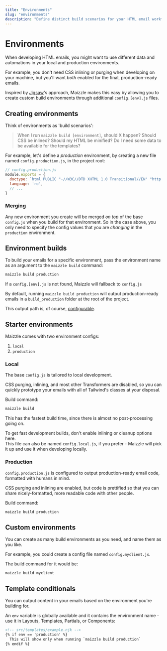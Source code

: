 ```yaml
---
title: "Environments"
slug: "environments"
description: "Define distinct build scenarios for your HTML email workflow, each with their own settings"
---
```


# Environments

When developing HTML emails, you might want to use different data and automations in your local and production environments. 

For example, you don't need CSS inlining or purging when developing on your machine, but you'll want _both_ enabled for the final, production-ready emails.

Inspired by [Jigsaw](https://jigsaw.tighten.co/)'s approach, Maizzle makes this easy by allowing you to create custom build environments through additional `config.[env].js` files.

## Creating environments

Think of environments as 'build scenarios':

> When I run `maizzle build [environment]`, should X happen? Should CSS be inlined? Should my HTML be minified? Do I need some data to be available for the templates?

For example, let's define a _production_ environment, by creating a new file named `config.production.js`, in the project root:

```js
// config.production.js
module.exports = {
  doctype: `html PUBLIC "-//W3C//DTD XHTML 1.0 Transitional//EN" "http://www.w3.org/TR/xhtml1/DTD/xhtml1-transitional.dtd"`,
  language: 'ro',
  // ...
}
```

### Merging

Any new environment you create will be merged _on top_ of the base `config.js` when you build for that environment.
So in the case above, you only need to specify the config values that you are _changing_ in the `production` environment.

## Environment builds

To build your emails for a specific environment, pass the environment name as an argument to the `maizzle build` command:

```sh
maizzle build production
```

<div class="bg-gray-100 border-l-4 border-gradient-b-ocean-light p-4 mb-4 text-md" role="alert">
  <div class="text-gray-600">If a <code class="shiki-inline">config.[env].js</code> is not found, Maizzle will fallback to <code class="shiki-inline">config.js</code></div>
</div>

By default, running `maizzle build production` will output production-ready emails in a `build_production` folder at the root of the project.

This output path is, of course, [configurable](/docs/build-paths/#path).

## Starter environments

Maizzle comes with two environment configs:

1. `local`
3. `production`

### Local

The base `config.js` is tailored to local development.

CSS purging, inlining, and most other Transformers are disabled, so you can quickly prototype your emails with all of Tailwind's classes at your disposal.

Build command: 

```sh
maizzle build
```

This has the fastest build time, since there is almost no post-processing going on.

<div class="bg-gray-100 border-l-4 border-gradient-b-ocean-light p-4 mb-4 text-md" role="alert">
  <div class="text-gray-600">To get fast development builds, don't enable inlining or cleanup options here.</div>
</div>

<div class="bg-gray-100 border-l-4 border-gradient-b-ocean-light p-4 mb-4 text-md" role="alert">
  <div class="text-gray-600">This file can also be named <code class="shiki-inline">config.local.js</code>, if you prefer - Maizzle will pick it up and use it when developing locally.</div>
</div>

### Production

`config.production.js` is configured to output production-ready email code, formatted with humans in mind. 

CSS purging and inlining are enabled, but code is prettified so that you can share nicely-formatted, more readable code with other people.

Build command: 

```sh
maizzle build production
```

## Custom environments

You can create as many build environments as you need, and name them as you like.

For example, you could create a config file named `config.myclient.js`. 

The build command for it would be:

```sh
maizzle build myclient
```

## Template conditionals

You can output content in your emails based on the environment you're building for.

An `env` variable is globally available and it contains the environment name - use it in Layouts, Templates, Partials, or Components:

```handlebars
<!-- src/templates/example.njk -->
{% if env == 'production' %} 
  This will show only when running `maizzle build production` 
{% endif %}
```


